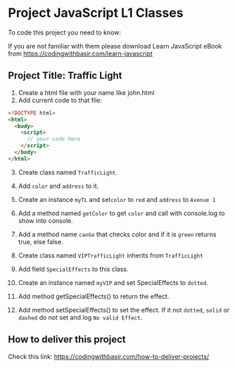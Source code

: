 # Project JavaScript L1 Classes

To code this project you need to know:

If you are not familiar with them please download Learn JavaScript eBook from https://codingwithbasir.com/learn-javascript

## Project Title: Traffic Light

1. Create a html file with your name like john.html
2. Add current code to that file:

```html
<!DOCTYPE html>
<html>
  <body>
    <script>
      // your code here
    </script>
  </body>
</html>
```

3. Create class named `TrafficLight`.

4. Add `color` and `address` to it.

5. Create an instance `myTL` and set`color` to `red` and `address` to `Avenue 1`

6. Add a method named `getColor` to get `color` and call with console.log to show into console.

7. Add a method name `canGo` that checks color and if it is `green` returns true, else false.

8. Create class named `VIPTrafficLight` inherits from `TrafficLight`

9. Add field `SpecialEffects` to this class.

10. Create an instance named `myVIP` and set SpecialEffects to `dotted`.

11. Add method getSpecialEffects() to return the effect.

12. Add method setSpecialEffects() to set the effect. If it not `dotted`, `solid` or `dashed` do not set and log `No valid Effect`.

## How to deliver this project

Check this link: https://codingwithbasir.com/how-to-deliver-projects/
